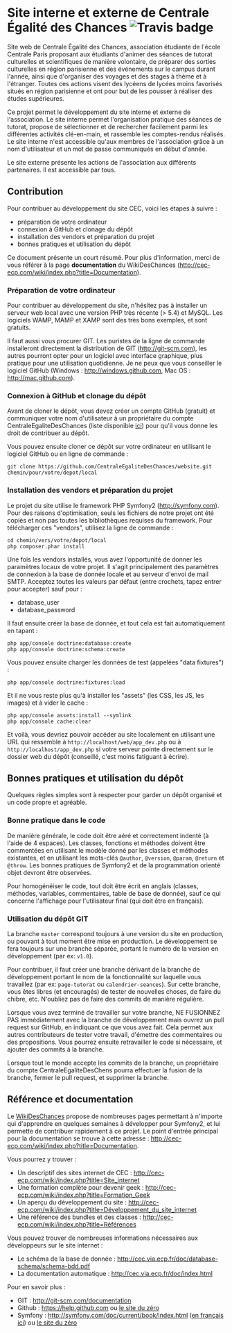 Site interne et externe de Centrale Égalité des Chances ![Travis badge](https://travis-ci.org/CentraleEgaliteDesChances/website.svg?branch=Update-versions-bundles)
=======================================================



Site web de Centrale Égalité des Chances, association étudiante de l'école Centrale Paris
proposant aux étudiants d'animer des séances de tutorat culturelles et scientifiques de
manière volontaire, de préparer des sorties culturelles en région parisienne et des événements
sur le campus durant l'année, ainsi que d'organiser des voyages et des stages à thème et à
l'étranger. Toutes ces actions visent des lycéens de lycées moins favorisés situés en région
parisienne et ont pour but de les pousser à réaliser des études supérieures.

Ce projet permet le développement du site interne et externe de l'association. Le site interne
permet l'organisation pratique des séances de tutorat, propose de sélectionner et de rechercher
facilement parmi les différentes activités clé-en-main, et rassemble les comptes-rendus réalisés.
Le site interne n'est accessible qu'aux membres de l'association grâce à un nom d'utilisateur et
un mot de passe communiqués en début d'année.

Le site externe présente les actions de l'association aux différents partenaires. Il est accessible
par tous.


Contribution
------------

Pour contribuer au développement du site CEC, voici les étapes à suivre :

* préparation de votre ordinateur
* connexion à GitHub et clonage du dépôt
* installation des vendors et préparation du projet
* bonnes pratiques et utilisation du dépôt

Ce document présente un court résumé. Pour plus d'information, merci de vous référer à la page
__documentation__ du WikiDesChances (<http://cec-ecp.com/wiki/index.php?title=Documentation>).


### Préparation de votre ordinateur ###

Pour contribuer au développement du site, n'hésitez pas à installer un serveur web local avec
une version PHP très récente (> 5.4) et MySQL. Les logiciels WAMP, MAMP et XAMP sont des
très bons exemples, et sont gratuits.

Il faut aussi vous procurer GIT. Les puristes de la ligne de commande installeront directement
la distribution de GIT (<http://git-scm.com>), les autres pourront opter pour un logiciel avec
interface graphique, plus pratique pour une utilisation quotidienne. Je ne peux que vous conseiller
le logiciel GitHub (Windows : <http://windows.github.com>, Mac OS : <http://mac.github.com>).


### Connexion à GitHub et clonage du dépôt ###

Avant de cloner le dépôt, vous devez créer un compte GitHub (gratuit) et communiquer votre
nom d'utilisateur à un propriétaire du compte CentraleEgaliteDesChances (liste disponible [ici](https://github.com/nxtelevision?tab=members)) pour qu'il vous 
donne les droit de contribuer au dépôt.

Vous pouvez ensuite cloner ce dépôt sur votre ordinateur en utilisant le logiciel GitHub ou en ligne
de commande :

```
git clone https://github.com/CentraleEgaliteDesChances/website.git chemin/pour/votre/depot/local
```


### Installation des vendors et préparation du projet ###

Le projet du site utilise le framework PHP Symfony2 (http://symfony.com). Pour des raisons d'optimisation,
seuls les fichiers de notre projet ont été copiés et non pas toutes les bibliothèques requises du
framework. Pour télécharger ces "vendors", utilisez la ligne de commande :

```
cd chemin/vers/votre/depot/local
php composer.phar install
```

Une fois les vendors installés, vous avez l'opportunité de donner les paramètres locaux de votre projet.
Il s'agit principalement des paramètres de connexion à la base de donnée locale et au serveur d'envoi de mail SMTP.
Acceptez toutes les valeurs par défaut (entre crochets, tapez entrer pour accepter) sauf pour :

* database_user
* database_password

Il faut ensuite créer la base de donnée, et tout cela est fait automatiquement en tapant :

```
php app/console doctrine:database:create
php app/console doctrine:schema:create
```

Vous pouvez ensuite charger les données de test (appelées "data fixtures") :

```
php app/console doctrine:fixtures:load
```

Et il ne vous reste plus qu'à installer les "assets" (les CSS, les JS, les images) et à vider le cache :

```
php app/console assets:install --symlink
php app/console cache:clear
```

Et voilà, vous devriez pouvoir accéder au site localement en utilisant une URL qui ressemble à
`http://localhost/web/app_dev.php` ou à `http://localhost/app_dev.php` si votre serveur pointe directement
sur le dossier web du dépôt (conseillé, c'est moins fatiguant à écrire).


Bonnes pratiques et utilisation du dépôt
----------------------------------------

Quelques règles simples sont à respecter pour garder un dépôt organisé et un code propre et agréable.

### Bonne pratique dans le code ###

De manière générale, le code doit être aéré et correctement indenté (à l'aide de 4 espaces). Les classes, fonctions
et méthodes doivent être commentées en utilisant le modèle donné par les classes et méthodes existantes, et
en utilisant les mots-clés `@author`, `@version`, `@param`, `@return` et `@throw`. Les bonnes pratiques de Symfony2
et de la programmation orienté objet devront être observées.

Pour homogénéiser le code, tout doit être écrit en anglais (classes, méthodes, variables, commentaires, table
de base de donnée), sauf ce qui concerne l'affichage pour l'utilisateur final (qui doit être en français).

### Utilisation du dépôt GIT ###

La branche `master` correspond toujours à une version du site en production, ou pouvant à tout moment être mise
en production. Le développement se fera toujours sur une branche séparée, portant le numéro de la version en
développement (par ex: `v1.0`).

Pour contribuer, il faut créer une branche dérivant de la branche de développement portant le nom de la
fonctionnalité sur laquelle vous travaillez (par ex: `page-tutorat` ou `calendrier-seances`). Sur cette branche,
vous êtes libres (et encouragés) de tester de nouvelles choses, de faire du chibre, etc. N'oubliez pas de faire
des commits de manière régulière.

Lorsque vous avez terminé de travailler sur votre branche, NE FUSIONNEZ PAS immédiatement avec la branche de
développement mais ouvrez un pull request sur GitHub, en indiquant ce que vous avez fait. Cela permet aux autres
contributeurs de tester votre travail, d'émettre des commentaires ou des propositions. Vous pourrez ensuite
retravailler le code si nécessaire, et ajouter des commits à la branche.

Lorsque tout le monde accepte les commits de la branche, un propriétaire du compte CentraleEgaliteDesChens
pourra effectuer la fusion de la branche, fermer le pull request, et supprimer la branche.


Référence et documentation
--------------------------

Le [WikiDesChances](http://cec-ecp.com/wiki) propose de nombreuses pages permettant à n'importe qui d'apprendre
en quelques semaines à développer pour Symfony2, et lui permette de contribuer rapidement à ce projet. Le point
d'entrée principal pour la documentation se trouve à cette adresse : <http://cec-ecp.com/wiki/index.php?title=Documentation>.

Vous pourrez y trouver :

* Un descriptif des sites internet de CEC : <http://cec-ecp.com/wiki/index.php?title=Site_internet>
* Une formation complète pour devenir geek : <http://cec-ecp.com/wiki/index.php?title=Formation_Geek>
* Un aperçu du développement du site : <http://cec-ecp.com/wiki/index.php?title=Développement_du_site_internet>
* Une référence des bundles et des classes : <http://cec-ecp.com/wiki/index.php?title=Références>

Vous pouvez trouver de nombreuses informations nécessaires aux développeurs sur le site internet :

* Le schéma de la base de donnée : <http://cec.via.ecp.fr/doc/database-schema/schema-bdd.pdf>
* La documentation automatique : <http://cec.via.ecp.fr/doc/index.html>

Pour en savoir plus :

* GIT : <http://git-scm.com/documentation>
* Github : <https://help.github.com> ou [le site du zéro](http://fr.openclassrooms.com/informatique/cours/gerez-vos-codes-source-avec-git)
* Symfony : http://symfony.com/doc/current/book/index.html ([en français ici](http://symfony.com/fr/doc/master/book/index.html)) ou [le site du zéro](http://fr.openclassrooms.com/informatique/cours/developpez-vos-applications-web-avec-symfony2)
